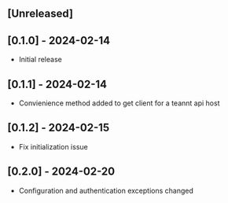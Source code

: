 ## [Unreleased]

## [0.1.0] - 2024-02-14
- Initial release

## [0.1.1] - 2024-02-14
- Convienience method added to get client for a teannt api host

## [0.1.2] - 2024-02-15
- Fix initialization issue

## [0.2.0] - 2024-02-20
- Configuration and authentication exceptions changed
